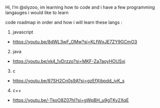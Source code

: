 Hi, I’m @slyzoo, im learning how to code and i have a few programming langauges i would like to learn


code roadmap in order and how i will learn these langs : 

1. javascript
- https://youtu.be/8dWL3wF_OMw?si=KLfWxJE7ZY9GCmO3
   
2. java
- https://youtu.be/xk4_1vDrzzo?si=MKF-Za7aoyHOUSxj
    
3. c
- https://youtu.be/87SH2Cn0s9A?si=gzEfXjbpdd_ivK_s
    
4. c++
- https://youtu.be/-TkoO8Z07hI?si=gWpBH_u9gTKv2XqE

